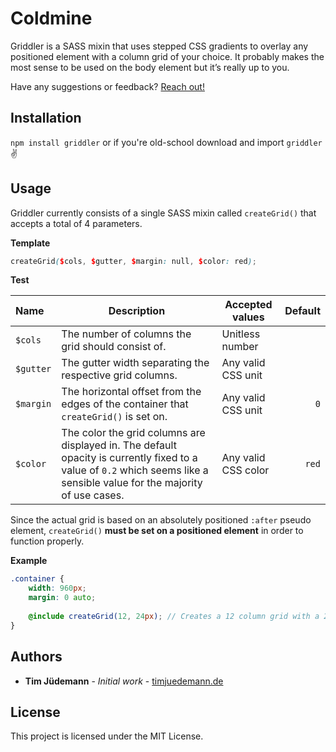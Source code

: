 # Coldmine

Griddler is a SASS mixin that uses stepped CSS gradients to overlay any positioned element with a column grid of your choice. It probably makes the most sense to be used on the body element but it’s really up to you. 

Have any suggestions or feedback? [Reach out!](mailto:mail@timjuedemann.de)

## Installation
`npm install griddler` or if you're old-school download and import `griddler` ✌️

## Usage
Griddler currently consists of a single SASS mixin called `createGrid()` that accepts a total of 4 parameters.

**Template**

```scss
createGrid($cols, $gutter, $margin: null, $color: red);
```

**Test**

| Name | Description | Accepted values | Default |
|:---|---|---|---:|
| `$cols` | The number of columns the grid should consist of. | Unitless number| |
| `$gutter` | The gutter width separating the respective grid columns. | Any valid CSS unit | |
| `$margin` | The horizontal offset from the edges of the container that `createGrid()` is set on. | Any valid CSS unit | `0` |
| `$color` | The color the grid columns are displayed in. The default opacity is currently fixed to a value of `0.2` which seems like a sensible value for the majority of use cases. | Any valid CSS color | `red` |

Since the actual grid is based on an absolutely positioned `:after` pseudo element, `createGrid()` **must be set on a positioned element** in order to function properly.

**Example**

```scss
.container {
	width: 960px;
	margin: 0 auto;
	
	@include createGrid(12, 24px); // Creates a 12 column grid with a 24px gutter.
}
```


## Authors

* **Tim Jüdemann** - *Initial work* - [timjuedemann.de](http://timjuedemann.de/)

## License

This project is licensed under the MIT License.
